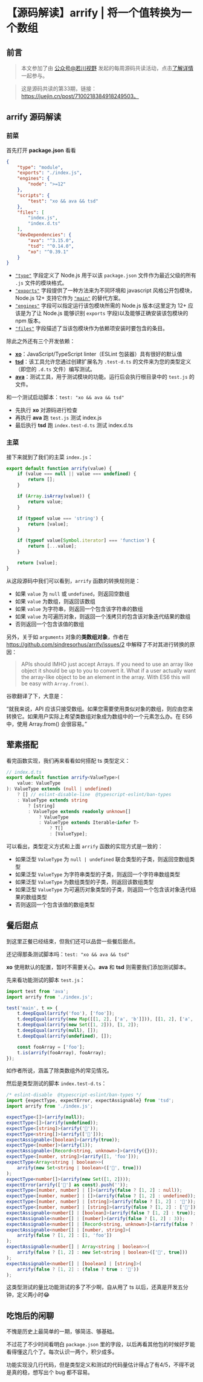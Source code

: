 # 【源码解读】arrify | 将一个值转换为一个数组

## 前言

> 本文参加了由 [公众号@若川视野](https://lxchuan12.gitee.io/) 发起的每周源码共读活动，点击[了解详情](https://juejin.cn/post/7079706017579139102)一起参与。

> 这是源码共读的第33期，链接：https://juejin.cn/post/7100218384918249503。

## arrify 源码解读

### 前菜

首先打开 **package.json** 看看

```json
{
    "type": "module",
	"exports": "./index.js",
	"engines": {
		"node": ">=12"
	},
	"scripts": {
		"test": "xo && ava && tsd"
	},
	"files": [
		"index.js",
		"index.d.ts"
	],
	"devDependencies": {
		"ava": "^3.15.0",
		"tsd": "^0.14.0",
		"xo": "^0.39.1"
	}
}
```

- [`"type"`](https://nodejs.org/api/packages.html#type) 字段定义了 Node.js 用于以该 `package.json` 文件作为最近父级的所有 `.js` 文件的模块格式。
- [`"exports"`](https://nodejs.org/api/packages.html#exports) 字段提供了一种方法来为不同环境和 javascript 风格公开包模块，Node.js 12+ 支持它作为 [`"main"`](https://nodejs.org/api/packages.html#main) 的替代方案。
- [`"engines"`](https://docs.npmjs.com/cli/v8/configuring-npm/package-json#engines) 字段可以指定运行该包模块所需的 Node.js 版本(这里定为 12+ 应该是为了让 Node.js 能够识别 `exports` 字段)以及能够正确安装该包模块的 npm 版本。
- [`"files"`](https://docs.npmjs.com/cli/v8/configuring-npm/package-json#files) 字段描述了当该包模块作为依赖项安装时要包含的条目。

除此之外还有三个开发依赖：

- [**xo**](https://www.npmjs.com/package/xo)：JavaScript/TypeScript linter（ESLint 包装器）具有很好的默认值
- [**tsd**](https://www.npmjs.com/package/tsd)：该工具允许您通过创建扩展名为 `.test-d.ts` 的文件来为您的类型定义（即您的 `.d.ts` 文件）编写测试。
- [**ava**](https://www.npmjs.com/package/ava)：测试工具，用于测试模块的功能。运行后会执行根目录中的 `test.js` 的文件。

和一个测试启动脚本：`test: "xo && ava && tsd"`

- 先执行 **xo** 对源码进行检查
- 再执行 **ava** 跑 `test.js` 测试 index.js
- 最后执行 **tsd** 跑 `index.test-d.ts` 测试 index.d.ts

### 主菜

接下来就到了我们的主菜 `index.js`：

```js
export default function arrify(value) {
	if (value === null || value === undefined) {
		return [];
	}

	if (Array.isArray(value)) {
		return value;
	}

	if (typeof value === 'string') {
		return [value];
	}

	if (typeof value[Symbol.iterator] === 'function') {
		return [...value];
	}

	return [value];
}
```

从这段源码中我们可以看到，`arrify` 函数的转换规则是：

- 如果 `value` 为 `null` 或 `undefined`，则返回空数组
- 如果 `value` 为数组，则返回该数组
- 如果 `value` 为字符串，则返回一个包含该字符串的数组
- 如果 `value` 为可遍历对象，则返回一个浅拷贝的包含该对象迭代结果的数组
- 否则返回一个包含该值的数组

另外，关于如 `arguments` 对象的**类数组对象**，作者在 https://github.com/sindresorhus/arrify/issues/2 中解释了不对其进行转换的原因：

> APIs should IMHO just accept Arrays. If you need to use an array like object it should be up to you to convert it. What if a user actually want the array-like object to be an element in the array. With ES6 this will be easy with `Array.from()`.

谷歌翻译了下，大意是：

“就我来说，API 应该只接受数组。如果您需要使用类似对象的数组，则应由您来转换它。如果用户实际上希望类数组对象成为数组中的一个元素怎么办。在 ES6 中，使用 Array.from() 会很容易。”

## 荤素搭配

看完函数实现，我们再来看看如何搭配 ts 类型定义：

```ts
// index.d.ts
export default function arrify<ValueType>(
	value: ValueType
): ValueType extends (null | undefined)
	? [] // eslint-disable-line  @typescript-eslint/ban-types
	: ValueType extends string
		? [string]
		: ValueType extends readonly unknown[]
			? ValueType
			: ValueType extends Iterable<infer T>
				? T[]
				: [ValueType];
```

可以看出，类型定义方式和上面 `arrify` 函数的实现方式是一致的：

- 如果泛型 `ValueType` 为 `null | undefined` 联合类型的子类，则返回空数组类型
- 如果泛型 `ValueType` 为字符串类型的子类，则返回一个字符串数组类型
- 如果泛型 `ValueType` 为数组类型的子类，则返回该数组类型
- 如果泛型 `ValueType` 为可遍历对象类型的子类，则返回一个包含该对象迭代结果的数组类型
- 否则返回一个包含该值的数组类型

## 餐后甜点

到这里正餐已经结束，但我们还可以品尝一些餐后甜点。

还记得那条测试脚本吗：`test: "xo && ava && tsd"`

**xo** 使用默认的配置，暂时不需要关心。**ava** 和 **tsd** 则需要我们添加测试脚本。

先来看功能测试的脚本 `test.js`：

```js
import test from 'ava';
import arrify from './index.js';

test('main', t => {
	t.deepEqual(arrify('foo'), ['foo']);
	t.deepEqual(arrify(new Map([[1, 2], ['a', 'b']])), [[1, 2], ['a', 'b']]);
	t.deepEqual(arrify(new Set([1, 2])), [1, 2]);
	t.deepEqual(arrify(null), []);
	t.deepEqual(arrify(undefined), []);

	const fooArray = ['foo'];
	t.is(arrify(fooArray), fooArray);
});
```

如作者所说，涵盖了除类数组外的常见情况。

然后是类型测试的脚本 `index.test-d.ts`：

```ts
/* eslint-disable  @typescript-eslint/ban-types */
import {expectType, expectError, expectAssignable} from 'tsd';
import arrify from './index.js';

expectType<[]>(arrify(null));
expectType<[]>(arrify(undefined));
expectType<[string]>(arrify('🦄'));
expectType<string[]>(arrify(['🦄']));
expectAssignable<[boolean]>(arrify(true));
expectType<[number]>(arrify(1));
expectAssignable<[Record<string, unknown>]>(arrify({}));
expectType<[number, string]>(arrify([1, 'foo']));
expectType<Array<string | boolean>>(
	arrify(new Set<string | boolean>(['🦄', true]))
);
expectType<number[]>(arrify(new Set([1, 2])));
expectError(arrify(['🦄'] as const).push(''));
expectType<[number, number] | []>(arrify(false ? [1, 2] : null));
expectType<[number, number] | []>(arrify(false ? [1, 2] : undefined));
expectType<[number, number] | [string]>(arrify(false ? [1, 2] : '🦄'));
expectType<[number, number] | [string]>(arrify(false ? [1, 2] : ['🦄']));
expectAssignable<number[] | [boolean]>(arrify(false ? [1, 2] : true));
expectAssignable<number[] | [number]>(arrify(false ? [1, 2] : 3));
expectAssignable<number[] | [Record<string, unknown>]>(arrify(false ? [1, 2] : {}));
expectAssignable<number[] | [number, string]>(
	arrify(false ? [1, 2] : [1, 'foo'])
);
expectAssignable<number[] | Array<string | boolean>>(
	arrify(false ? [1, 2] : new Set<string | boolean>(['🦄', true]))
);
expectAssignable<number[] | [boolean] | [string]>(
	arrify(false ? [1, 2] : (false ? true : '🦄'))
);
```

这类型测试的量比功能测试的多了不少啊，自从用了 ts 以后，还真是开发五分钟，定义两小时😂

## 吃饱后的闲聊

不愧是历史上最简单的一期，够简洁、够基础。

不过花了不少时间看明白 `package.json` 里的字段，以后再看其他包的时候好歹能看得懂这几个了。每次认识一两个，积少成多。

功能实现没几行代码，但是类型定义和测试的代码量估计得占了有4/5，不得不说是真的稳，想写出个 bug 都不容易。


